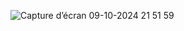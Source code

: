 ![Capture d’écran 09-10-2024 21 51 59](https://github.com/user-attachments/assets/2cc497be-6dcf-4a4b-9b5c-821320b0d6c8)
